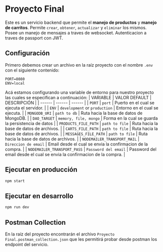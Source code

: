 # Proyecto Final
Este es un servicio backend que permite el **manejo de productos** y **manejo de carritos**. Permite `crear`, `obtener`, `actualizar` y `eliminar` los mismos.
Posee un manejo de mensajes a traves de websocket.
Autenticacion a traves de passport con JWT.

## Configuración
Primero debemos crear un archivo en la raíz proyecto con el nombre `.env` con el siguiente contenido:
```
PORT=8080
ENV=local
```
Acá estamos configurando una variable de entorno para nuestro proyecto las cuales se especifican a continuación:
| VARIABLE | VALOR DEFAULT | DESCRIPCIÓN |
| ------ | ------ | ------ |
| `PORT` | `port` | Puerto en el cual se ejecuta el servidor. |
| `ENV` | `development` or `production` | Entorno en el cual se ejecuta. |
| `MONGODB_URI` | `path to db` | Ruta hacia la base de datos de MongoDB. |
| `DAO_TARGET` | `memory, file, mongo` | Forma en la cual se guarda la persistencia de datos |
| `PRODUCTS_FILE_PATH` | `path to file` | Ruta hacia la base de datos de archivos. |
| `CARTS_FILE_PATH` | `path to file` | Ruta hacia la base de datos de archivos. |
| `MESSAGES_FILE_PATH` | `path to file` | Ruta hacia la base de datos de archivos. |
| `NODEMAILER_TRANSPORT_MAIL` | `Direccion de email` | Email desde el cual se envia la confirmacion de la compra. |
| `NODEMAILER_TRANSPORT_PASS` | `Password del email` | Password del email desde el cual se envia la confirmacion de la compra. |

## Ejecutar en producción
```sh
npm start
```

## Ejecutar en desarrollo
```sh
npm run dev
```

## Postman Collection

En la raíz del proyecto encontrarán el archivo `Proyecto Final.postman_collection.json` que les permitirá probar desde postman los endpoint del servicio.